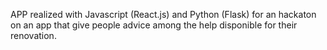APP realized with Javascript (React.js) and Python (Flask) for an hackaton on an app that give people advice among the help disponible for their renovation.

